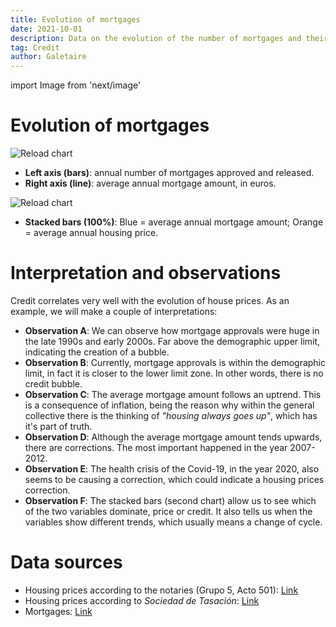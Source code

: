 ```yaml
---
title: Evolution of mortgages
date: 2021-10-01
description: Data on the evolution of the number of mortgages and their average amount. Credit correlates very well with the evolution of house prices.
tag: Credit
author: Galetaire
---
```


import Image from 'next/image'

# Evolution of mortgages

![Reload chart](/images/credit.png)

- **Left axis (bars)**: annual number of mortgages approved and released.
- **Right axis (line)**: average annual mortgage amount, in euros.

![Reload chart](/images/credit2.png)

- **Stacked bars (100%)**: Blue = average annual mortgage amount; Orange = average annual housing price.

# Interpretation and observations

Credit correlates very well with the evolution of house prices. As an example, we will make a couple of interpretations:

- **Observation A**: We can observe how mortgage approvals were huge in the late 1990s and early 2000s. Far above the demographic upper limit, indicating the creation of a bubble.
- **Observation B**: Currently, mortgage approvals is within the demographic limit, in fact it is closer to the lower limit zone. In other words, there is no credit bubble.
- **Observation C**: The average mortgage amount follows an uptrend. This is a consequence of inflation, being the reason why within the general collective there is the thinking of _"housing always goes up"_, which has it's part of truth.
- **Observation D**: Although the average mortgage amount tends upwards, there are corrections. The most important happened in the year 2007-2012.
- **Observation E**: The health crisis of the Covid-19, in the year 2020, also seems to be causing a correction, which could indicate a housing prices correction.
- **Observation F**: The stacked bars (second chart) allow us to see which of the two variables dominate, price or credit. It also tells us when the variables show different trends, which usually means a change of cycle.

# Data sources

- Housing prices according to the notaries (Grupo 5, Acto 501): [Link](http://www.notariado.org/liferay/web/cien/estadisticas-al-completo)
- Housing prices according to _Sociedad de Tasación_: [Link](https://www.st-tasacion.es/informe-de-tendencias-digital/)
- Mortgages: [Link](https://www.ine.es/dyngs/INEbase/es/operacion.htm?c=Estadistica_C&cid=1254736170236&menu=resultados&idp=1254735576757#!tabs-1254736158259)
